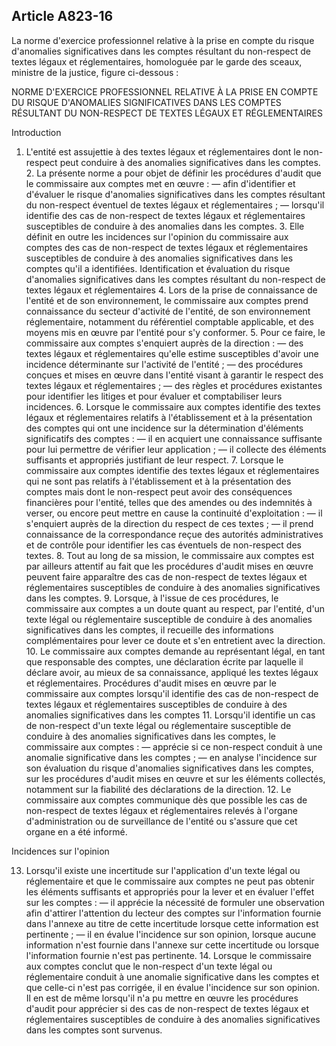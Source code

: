 Article A823-16
----
La norme d'exercice professionnel relative à la prise en compte du risque
d'anomalies significatives dans les comptes résultant du non-respect de textes
légaux et réglementaires, homologuée par le garde des sceaux, ministre de la
justice, figure ci-dessous :

NORME D'EXERCICE PROFESSIONNEL RELATIVE À LA PRISE EN COMPTE DU RISQUE
D'ANOMALIES SIGNIFICATIVES DANS LES COMPTES RÉSULTANT DU NON-RESPECT DE TEXTES
LÉGAUX ET RÉGLEMENTAIRES


Introduction

1. L'entité est assujettie à des textes légaux et réglementaires dont le
non-respect peut conduire à des anomalies significatives dans les comptes. 2. La
présente norme a pour objet de définir les procédures d'audit que le commissaire
aux comptes met en œuvre : ― afin d'identifier et d'évaluer le risque
d'anomalies significatives dans les comptes résultant du non-respect éventuel de
textes légaux et réglementaires ; ― lorsqu'il identifie des cas de non-respect
de textes légaux et réglementaires susceptibles de conduire à des anomalies dans
les comptes. 3. Elle définit en outre les incidences sur l'opinion du
commissaire aux comptes des cas de non-respect de textes légaux et
réglementaires susceptibles de conduire à des anomalies significatives dans les
comptes qu'il a identifiées. Identification et évaluation du risque d'anomalies
significatives dans les comptes résultant du non-respect de textes légaux et
réglementaires 4. Lors de la prise de connaissance de l'entité et de son
environnement, le commissaire aux comptes prend connaissance du secteur
d'activité de l'entité, de son environnement réglementaire, notamment du
référentiel comptable applicable, et des moyens mis en œuvre par l'entité pour
s'y conformer. 5. Pour ce faire, le commissaire aux comptes s'enquiert auprès de
la direction : ― des textes légaux et réglementaires qu'elle estime susceptibles
d'avoir une incidence déterminante sur l'activité de l'entité ; ― des procédures
conçues et mises en œuvre dans l'entité visant à garantir le respect des textes
légaux et réglementaires ; ― des règles et procédures existantes pour identifier
les litiges et pour évaluer et comptabiliser leurs incidences. 6. Lorsque le
commissaire aux comptes identifie des textes légaux et réglementaires relatifs à
l'établissement et à la présentation des comptes qui ont une incidence sur la
détermination d'éléments significatifs des comptes : ― il en acquiert une
connaissance suffisante pour lui permettre de vérifier leur application ; ― il
collecte des éléments suffisants et appropriés justifiant de leur respect. 7.
Lorsque le commissaire aux comptes identifie des textes légaux et réglementaires
qui ne sont pas relatifs à l'établissement et à la présentation des comptes mais
dont le non-respect peut avoir des conséquences financières pour l'entité,
telles que des amendes ou des indemnités à verser, ou encore peut mettre en
cause la continuité d'exploitation : ― il s'enquiert auprès de la direction du
respect de ces textes ; ― il prend connaissance de la correspondance reçue des
autorités administratives et de contrôle pour identifier les cas éventuels de
non-respect des textes. 8. Tout au long de sa mission, le commissaire aux
comptes est par ailleurs attentif au fait que les procédures d'audit mises en
œuvre peuvent faire apparaître des cas de non-respect de textes légaux et
réglementaires susceptibles de conduire à des anomalies significatives dans les
comptes. 9. Lorsque, à l'issue de ces procédures, le commissaire aux comptes a
un doute quant au respect, par l'entité, d'un texte légal ou réglementaire
susceptible de conduire à des anomalies significatives dans les comptes, il
recueille des informations complémentaires pour lever ce doute et s'en
entretient avec la direction. 10. Le commissaire aux comptes demande au
représentant légal, en tant que responsable des comptes, une déclaration écrite
par laquelle il déclare avoir, au mieux de sa connaissance, appliqué les textes
légaux et réglementaires. Procédures d'audit mises en œuvre par le commissaire
aux comptes lorsqu'il identifie des cas de non-respect de textes légaux et
réglementaires susceptibles de conduire à des anomalies significatives dans les
comptes 11. Lorsqu'il identifie un cas de non-respect d'un texte légal ou
réglementaire susceptible de conduire à des anomalies significatives dans les
comptes, le commissaire aux comptes : ― apprécie si ce non-respect conduit à une
anomalie significative dans les comptes ; ― en analyse l'incidence sur son
évaluation du risque d'anomalies significatives dans les comptes, sur les
procédures d'audit mises en œuvre et sur les éléments collectés, notamment sur
la fiabilité des déclarations de la direction. 12. Le commissaire aux comptes
communique dès que possible les cas de non-respect de textes légaux et
réglementaires relevés à l'organe d'administration ou de surveillance de
l'entité ou s'assure que cet organe en a été informé.

Incidences sur l'opinion

13. Lorsqu'il existe une incertitude sur l'application d'un texte légal ou
réglementaire et que le commissaire aux comptes ne peut pas obtenir les éléments
suffisants et appropriés pour la lever et en évaluer l'effet sur les comptes : ―
il apprécie la nécessité de formuler une observation afin d'attirer l'attention
du lecteur des comptes sur l'information fournie dans l'annexe au titre de cette
incertitude lorsque cette information est pertinente ; ― il en évalue
l'incidence sur son opinion, lorsque aucune information n'est fournie dans
l'annexe sur cette incertitude ou lorsque l'information fournie n'est pas
pertinente. 14. Lorsque le commissaire aux comptes conclut que le non-respect
d'un texte légal ou réglementaire conduit à une anomalie significative dans les
comptes et que celle-ci n'est pas corrigée, il en évalue l'incidence sur son
opinion. Il en est de même lorsqu'il n'a pu mettre en œuvre les procédures
d'audit pour apprécier si des cas de non-respect de textes légaux et
réglementaires susceptibles de conduire à des anomalies significatives dans les
comptes sont survenus.

